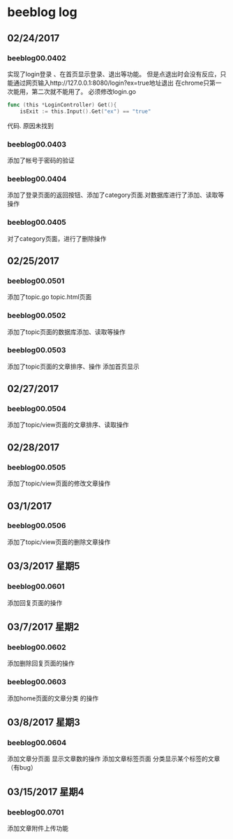 
# beeblog  log
## 02/24/2017
### beeblog00.0402
实现了login登录 、在首页显示登录、退出等功能。
但是点退出时会没有反应，只能通过网页输入http://127.0.0.1:8080/login?ex=true地址退出
在chrome只第一次能用，第二次就不能用了。
必须修改login.go
``` go
func (this *LoginController) Get(){
	isExit := this.Input().Get("ex") == "true"
```
代码.
原因未找到
### beeblog00.0403
添加了帐号于密码的验证
### beeblog00.0404
添加了登录页面的返回按钮、添加了category页面.对数据库进行了添加、读取等操作
### beeblog00.0405
对了category页面，进行了删除操作
## 02/25/2017
### beeblog00.0501
添加了topic.go topic.html页面
### beeblog00.0502
添加了topic页面的数据库添加、读取等操作
### beeblog00.0503
添加了topic页面的文章排序、操作
添加首页显示
## 02/27/2017
### beeblog00.0504
添加了topic/view页面的文章排序、读取操作
## 02/28/2017
### beeblog00.0505
添加了topic/view页面的修改文章操作

## 03/1/2017
### beeblog00.0506
添加了topic/view页面的删除文章操作

## 03/3/2017 星期5
### beeblog00.0601
添加回复页面的操作 

## 03/7/2017 星期2
### beeblog00.0602
添加删除回复页面的操作 

### beeblog00.0603
添加home页面的文章分类 的操作 

## 03/8/2017 星期3
### beeblog00.0604
添加文章分页面 显示文章数的操作 
添加文章标签页面 分类显示某个标签的文章（有bug） 

## 03/15/2017 星期4
### beeblog00.0701
添加文章附件上传功能